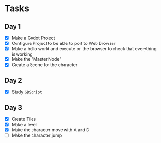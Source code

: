 # Tasks

## Day 1

- [x] Make a Godot Project
- [x] Configure Project to be able to port to Web Browser
- [x] Make a hello world and execute on the browser to check that everything is working
- [x] Make the "Master Node"
- [x] Create a Scene for the character

## Day 2

- [x] Study `GDScript`

## Day 3

- [x] Create Tiles
- [x] Make a level
- [x] Make the character move with A and D
- [ ] Make the character jump

